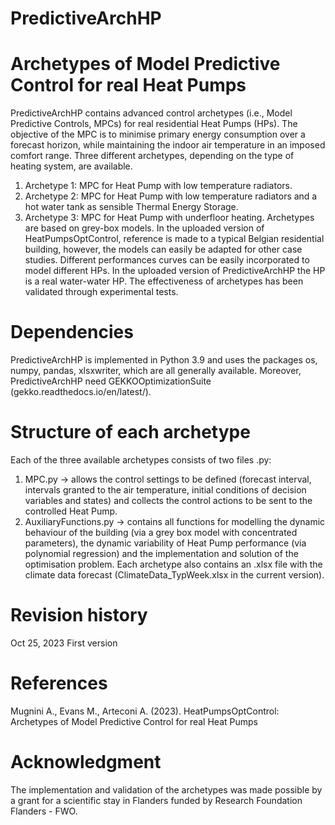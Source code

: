 # PredictiveArchHP
# Archetypes of Model Predictive Control for real Heat Pumps
PredictiveArchHP contains advanced control archetypes (i.e., Model Predictive Controls, MPCs) for real residential Heat Pumps (HPs). The objective of the MPC is to minimise primary energy consumption over a forecast horizon, while maintaining the indoor air temperature in an imposed comfort range.
Three different archetypes, depending on the type of heating system, are available. 
  1. Archetype 1: MPC for Heat Pump with low temperature radiators.
  2. Archetype 2: MPC for Heat Pump with low temperature radiators and a hot water tank as sensible Thermal Energy Storage.
  3. Archetype 3: MPC for Heat Pump with underfloor heating. Archetypes are based on grey-box models. In the uploaded version of HeatPumpsOptControl, reference is made to a typical Belgian residential building, however, the models can easily be adapted for other case studies. Different performances curves can be easily incorporated to model different HPs. In the uploaded version of PredictiveArchHP the HP is a real water-water HP.
The effectiveness of archetypes has been validated through experimental tests.

# Dependencies
PredictiveArchHP is implemented in Python 3.9 and uses the packages os, numpy, pandas, xlsxwriter, which are all generally available. Moreover, PredictiveArchHP need GEKKOOptimizationSuite (gekko.readthedocs.io/en/latest/).

# Structure of each archetype
Each of the three available archetypes consists of two files .py:
  1.	MPC.py -> allows the control settings to be defined (forecast interval, intervals granted to the air temperature, initial conditions of decision variables and states) and collects the control actions to be sent to the controlled Heat Pump.
  2.	AuxiliaryFunctions.py -> contains all functions for modelling the dynamic behaviour of the building (via a grey box model with concentrated parameters), the dynamic variability of Heat Pump performance (via polynomial regression) and the implementation and solution of the optimisation problem. Each archetype also contains an .xlsx file with the climate data forecast (ClimateData_TypWeek.xlsx in the current version).
     
# Revision history
Oct 25, 2023
   First version

# References
Mugnini A., Evans M., Arteconi A. (2023). HeatPumpsOptControl: Archetypes of Model Predictive Control for real Heat Pumps

# Acknowledgment
The implementation and validation of the archetypes was made possible by a grant for a scientific stay in Flanders funded by Research Foundation Flanders - FWO.

